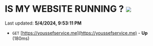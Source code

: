 # IS MY WEBSITE RUNNING ? [![](https://img.shields.io/static/v1?label=Sponsor&message=%E2%9D%A4&logo=GitHub&color=%23fe8e86)](https://github.com/sponsors/<username>)

Last updated: **5/4/2024, 9:53:11 PM**

- `GET` [https://youssefservice.me](https://youssefservice.me) - **Up** (180ms)

